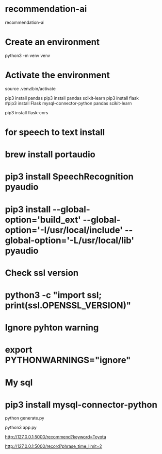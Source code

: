 # recommendation-ai
recommendation-ai

# Create an environment
python3 -m venv venv

# Activate the environment
source .venv/bin/activate

pip3 install pandas
pip3 install pandas scikit-learn
pip3 install flask       
#pip3 install Flask mysql-connector-python pandas scikit-learn

pip3 install flask-cors



# for speech to text install
# brew install portaudio
# pip3 install SpeechRecognition pyaudio
# pip3 install --global-option='build_ext' --global-option='-I/usr/local/include' --global-option='-L/usr/local/lib' pyaudio

# Check ssl version
# python3 -c "import ssl; print(ssl.OPENSSL_VERSION)"
# Ignore pyhton warning
# export PYTHONWARNINGS="ignore"

# My sql
# pip3 install mysql-connector-python
python generate.py


python3 app.py

http://127.0.0.1:5000/recommend?keyword=Toyota


http://127.0.0.1:5000/record?phrase_time_limit=2
